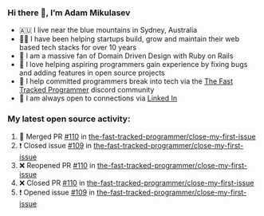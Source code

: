 ### Hi there 👋, I’m Adam Mikulasev

- 🇦🇺 I live near the blue mountains in Sydney, Australia
- 👨‍💻 I have been helping startups build, grow and maintain their web based tech stacks for over 10 years
- 💎 I am a massive fan of Domain Driven Design with Ruby on Rails
- 💞️ I love helping aspiring programmers gain experience by fixing bugs and adding features in open source projects
- 🌱 I help committed programmers break into tech via the [The Fast Tracked Programmer](https://discord.com/invite/VaH6yVGe53) discord community
- 🔗 I am always open to connections via [Linked In](https://www.linkedin.com/in/adam-mikulasev-32690591/)

### My latest open source activity:

<!--START_SECTION:activity-->
1. 🎉 Merged PR [#110](https://github.com/the-fast-tracked-programmer/close-my-first-issue/pull/110) in [the-fast-tracked-programmer/close-my-first-issue](https://github.com/the-fast-tracked-programmer/close-my-first-issue)
2. ❗️ Closed issue [#109](https://github.com/the-fast-tracked-programmer/close-my-first-issue/issues/109) in [the-fast-tracked-programmer/close-my-first-issue](https://github.com/the-fast-tracked-programmer/close-my-first-issue)
3. ❌ Reopened PR [#110](https://github.com/the-fast-tracked-programmer/close-my-first-issue/pull/110) in [the-fast-tracked-programmer/close-my-first-issue](https://github.com/the-fast-tracked-programmer/close-my-first-issue)
4. ❌ Closed PR [#110](https://github.com/the-fast-tracked-programmer/close-my-first-issue/pull/110) in [the-fast-tracked-programmer/close-my-first-issue](https://github.com/the-fast-tracked-programmer/close-my-first-issue)
5. ❗️ Opened issue [#109](https://github.com/the-fast-tracked-programmer/close-my-first-issue/issues/109) in [the-fast-tracked-programmer/close-my-first-issue](https://github.com/the-fast-tracked-programmer/close-my-first-issue)
<!--END_SECTION:activity-->
